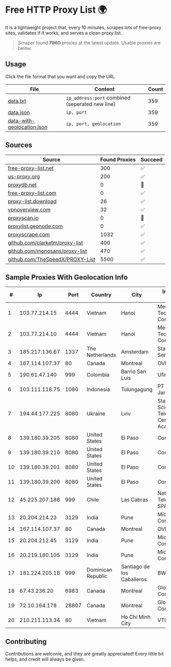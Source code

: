 
# Free HTTP Proxy List 🌍

It is a lightweight project that, every 10 minutes, scrapes lots of free-proxy sites, validates if it works, and serves a clean proxy list.


> Scraper found **7960** proxies at the latest update. Usable proxies are below.

## Usage

Click the file format that you want and copy the URL.


|File|Content|Count|
|----|-------|-----|
|[data.txt](https://raw.githubusercontent.com/themiralay/Proxy-List-World/master/data.txt)|`ip_address:port` combined (seperated new line)|359|
|[data.json](https://raw.githubusercontent.com/themiralay/Proxy-List-World/master/data.json)|`ip, port`|359|
|[data-with-geolocation.json](https://raw.githubusercontent.com/themiralay/Proxy-List-World/master/data-with-geolocation.json)|`ip, port, geolocation`|359|

## Sources

|Source|Found Proxies|Succeed|
|------|-------------|-------|
|[free-proxy-list.net](https://free-proxy-list.net)|300|✅|
|[us-proxy.org](https://www.us-proxy.org)|200|✅|
|[proxydb.net](http://proxydb.net)|0|🚫|
|[free-proxy-list.com](https://free-proxy-list.com/?page=&port=&type%5B%5D=http&type%5B%5D=https&up_time=0&search=Search)|0|✅|
|[proxy-list.download](https://www.proxy-list.download/HTTP)|26|✅|
|[vpnoverview.com](https://vpnoverview.com/privacy/anonymous-browsing/free-proxy-servers)|32|✅|
|[proxyscan.io](https://www.proxyscan.io)|0|🚫|
|[proxylist.geonode.com](https://proxylist.geonode.com/api/proxy-list?limit=300&page=1&sort_by=lastChecked&sort_type=desc&protocols=http,https)|0|✅|
|[proxyscrape.com](https://api.proxyscrape.com/v2/?request=displayproxies&protocol=http&timeout=10000&country=all&ssl=all&anonymity=all)|1032|✅|
|[github.com/clarketm/proxy-list](https://raw.githubusercontent.com/clarketm/proxy-list/master/proxy-list-raw.txt)|400|✅|
|[github.com/monosans/proxy-list](https://raw.githubusercontent.com/monosans/proxy-list/main/proxies/http.txt)|470|✅|
|[github.com/TheSpeedX/PROXY-List](https://raw.githubusercontent.com/TheSpeedX/PROXY-List/master/http.txt)|5500|✅|


## Sample Proxies With Geolocation Info

|#|Ip|Port|Country|City|Internet Service Provider|
|-|--|----|-------|----|-------------------------|
|1|103.77.214.15|4444|Vietnam|Hanoi|Megacore Technology Company Limited|
|2|103.77.214.10|4444|Vietnam|Hanoi|Megacore Technology Company Limited|
|3|185.217.136.67|1337|The Netherlands|Amsterdam|Stallion Network Services Limited|
|4|167.114.107.37|80|Canada|Montreal|OVH SAS|
|5|190.61.47.140|999|Colombia|Barrio San Luis|Ufinet Panama S.A.|
|6|103.111.118.75|1080|Indonesia|Tulungagung|PT Dimensi Jaringan Bersinar|
|7|194.44.177.225|8080|Ukraine|Lviv|State Enterprise Scientific and Telecommunication Centre "Ukrainian Academic an|
|8|139.180.39.205|8080|United States|El Paso|Conterra|
|9|139.180.39.210|8080|United States|El Paso|Conterra|
|10|139.180.39.201|8080|United States|El Paso|Conterra|
|11|139.180.39.200|8080|United States|El Paso|Conterra|
|12|45.225.207.186|999|Chile|Las Cabras|Netdelsur Telecomunicaciones SPA|
|13|20.204.214.23|3129|India|Pune|Microsoft Corporation|
|14|167.114.107.37|80|Canada|Montreal|OVH SAS|
|15|20.204.212.45|3129|India|Pune|Microsoft Corporation|
|16|20.219.180.105|3129|India|Pune|Microsoft Corporation|
|17|181.224.205.18|999|Dominican Republic|Santiago de los Caballeros|BW TELECOM|
|18|67.43.236.20|6983|Canada|Montreal|GloboTech Communications|
|19|72.10.164.178|28807|Canada|Montreal|GloboTech Communications|
|20|210.211.113.34|80|Vietnam|Ho Chi Minh City|VTDC|



## Contributing

Contributions are welcome, and they are greatly appreciated! Every
little bit helps, and credit will always be given.

